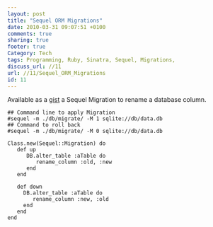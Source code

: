 ```yaml
---
layout: post
title: "Sequel ORM Migrations"
date: 2010-03-31 09:07:51 +0100 
comments: true
sharing: true
footer: true
Category: Tech
tags: Programming, Ruby, Sinatra, Sequel, Migrations,
discuss_url: //11
url: //11/Sequel_ORM_Migrations
id: 11
---
```

Available as a [gist][gist] a Sequel Migration to rename a database column.

    ## Command line to apply Migration
    #sequel -m ./db/migrate/ -M 1 sqlite://db/data.db
    ## Command to roll back
    #sequel -m ./db/migrate/ -M 0 sqlite://db/data.db
 
    Class.new(Sequel::Migration) do
       def up
          DB.alter_table :aTable do
             rename_column :old, :new
          end
       end
 
       def down
         DB.alter_table :aTable do
            rename_column :new, :old
         end
       end
    end

[gist]: http://gist.github.com/348121
